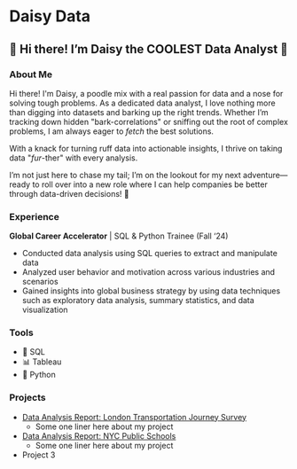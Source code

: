 # Daisy Data

## 👋 Hi there!  I’m Daisy the COOLEST Data Analyst 🌼

### About Me

Hi there! I'm Daisy, a poodle mix with a real passion for data and a nose for solving tough problems. As a dedicated data analyst, I love nothing more than digging into datasets and barking up the right trends. Whether I’m tracking down hidden "bark-correlations" or sniffing out the root of complex problems, I am always eager to *fetch* the best solutions.

With a knack for turning ruff data into actionable insights, I thrive on taking data "*fur*-ther" with every analysis. 

I’m not just here to chase my tail; I’m on the lookout for my next adventure—ready to roll over into a new role where I can help companies be better through data-driven decisions! 🐾

### Experience

**Global Career Accelerator** | SQL & Python Trainee  (Fall ‘24)

- Conducted data analysis using SQL queries to extract and manipulate data
- Analyzed user behavior and motivation across various industries and scenarios
- Gained insights into global business strategy by using data techniques such as exploratory data analysis, summary statistics, and data visualization

### Tools

- 🔢 SQL
- 📊 Tableau
- 🐍 Python

### Projects

- [Data Analysis Report: London Transportation Journey Survey](https://docs.google.com/document/d/1PbFqdV3Xd_x5sAlFoDxB1qvo6SjvDNyLyagi5MvMnfU/edit?usp=sharing)
    - Some one liner here about my project
- [Data Analysis Report: NYC Public Schools](https://iigca.github.io/portfolio-projects/)
    - Some one liner here about my project
- Project 3
